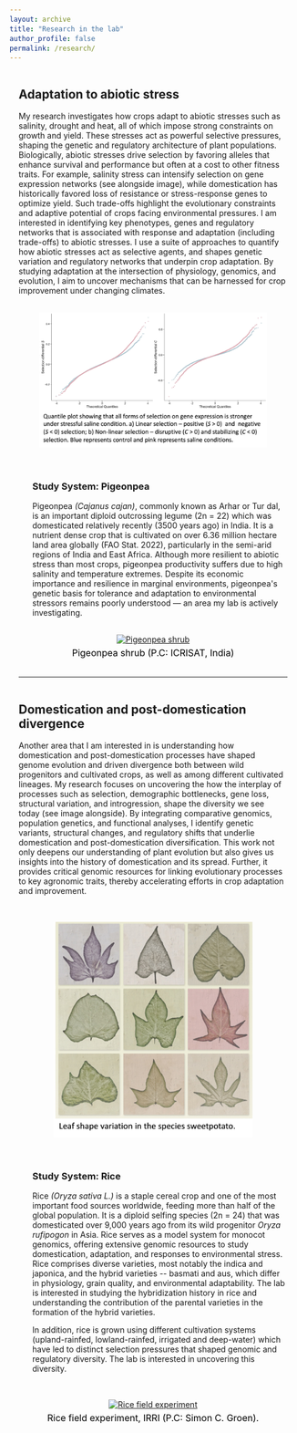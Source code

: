 ```yaml
---
layout: archive
title: "Research in the lab"
author_profile: false
permalink: /research/
---
```


<!-- Page container with reduced margins -->
<div style="max-width: 1100px; margin: 0 auto; padding: 0 1rem;">

<!-- Section 1: Adaptation to abiotic stress -->
<div style="display: flex; gap: 1rem; align-items: center; flex-wrap: wrap; margin-bottom: 2rem;">
  <div style="flex: 2 1 400px; min-width: 300px;">
    <h2><strong>Adaptation to abiotic stress</strong></h2>
    <p>
    My research investigates how crops adapt to abiotic stresses such as salinity, drought and heat, all of which impose strong constraints on growth and yield. These stresses act as powerful selective pressures, shaping the genetic and regulatory architecture of plant populations. Biologically, abiotic stresses drive selection by favoring alleles that enhance survival and performance but often at a cost to other fitness traits. For example, salinity stress can intensify selection on gene expression networks (see alongside image), while domestication has historically favored loss of resistance or stress-response genes to optimize yield. Such trade-offs highlight the evolutionary constraints and adaptive potential of crops facing environmental pressures. I am interested in identifying key phenotypes, genes and regulatory networks that is associated with response and adaptation (including trade-offs) to abiotic stresses. I use a suite of approaches to quantify how abiotic stresses act as selective agents, and shapes genetic variation and regulatory networks that underpin crop adaptation. By studying adaptation at the intersection of physiology, genomics, and evolution, I aim to uncover mechanisms that can be harnessed for crop improvement under changing climates.
    </p>
  </div> 
  <div style="flex: 1 1 400px; min-width: 250px; text-align: center;">
    <a href="http://gupta-plantgenevo.github.io/images/rice_salineselection.jpg">
      <img src="/images/rice_salineselection.jpg" 
           width="400" 
           alt="Selection on transcript - salinity stress"
           style="max-width: 100%; height: auto;">
    </a>
  </div>
</div>

<!-- Subheading: Pigeonpea -->
<div style="display: flex; gap: 1rem; align-items: center; flex-wrap: wrap; margin-bottom: 2rem;">
  <div style="flex: 2 1 500px; min-width: 300px;"> 
    <h3 style="margin-left: 1.5rem;"><strong>Study System: Pigeonpea</strong></h3>
    <p style="margin-left: 1.5rem;">
    Pigeonpea <em>(Cajanus cajan)</em>, commonly known as Arhar or Tur dal, is an important diploid outcrossing legume (2n = 22) which was domesticated relatively recently (3500 years ago) in India. It is a nutrient dense crop that is cultivated on over 6.36 million hectare land area globally (FAO Stat. 2022), particularly in the semi-arid regions of India and East Africa. Although more resilient to abiotic stress than most crops, pigeonpea productivity suffers due to high salinity and temperature extremes. Despite its economic importance and resilience in marginal environments, pigeonpea's genetic basis for tolerance and adaptation to environmental stressors remains poorly understood — an area my lab is actively investigating.
    </p>
  </div>
  <div style="flex: 1 1 300px; min-width: 250px; text-align: center;">
    <a href="http://gupta-plantgenevo.github.io/images/pigeonpea.png">
      <img src="/images/pigeonpea.png" 
           width="300" 
           alt="Pigeonpea shrub"
           style="max-width: 100%; height: auto;">
    </a>
    <div style="color: black; font-size: 16px; margin-top: 5px;">
      Pigeonpea shrub (P.C: ICRISAT, India)
    </div>
  </div>
</div>

---

<!-- Section 2: Domestication -->
<div style="display: flex; gap: 2rem; align-items: center; flex-wrap: wrap; margin-bottom: 2rem;">
  <div style="flex: 2 1 500px; min-width: 300px;">
    <h2><strong>Domestication and post-domestication divergence</strong></h2>
    <p>
    Another area that I am interested in is understanding how domestication and post-domestication processes have shaped genome evolution and driven divergence both between wild progenitors and cultivated crops, as well as among different cultivated lineages. My research focuses on uncovering the how the interplay of processes such as selection, demographic bottlenecks, gene loss, structural variation, and introgression, shape the diversity we see today (see image alongside). By integrating comparative genomics, population genetics, and functional analyses, I identify genetic variants, structural changes, and regulatory shifts that underlie domestication and post-domestication diversification. This work not only deepens our understanding of plant evolution but also gives us insights into the history of domestication and its spread. Further, it provides critical genomic resources for linking evolutionary processes to key agronomic traits, thereby accelerating efforts in crop adaptation and improvement.
    </p>
  </div>
  <div style="flex: 1 1 300px; min-width: 250px; text-align: center;">
    <a href="http://gupta-plantgenevo.github.io/images/sp_leafshape.jpg">
      <img src="/images/sp_leafshape.jpg" 
           width="350" 
           alt="Leaf shape variation"
           style="max-width: 100%; height: auto;">
    </a>
  </div>
</div>

<!-- Subheading: Rice -->
<div style="display: flex; gap: 2rem; align-items: center; flex-wrap: wrap; margin-bottom: 2rem;">
  <div style="flex: 2 1 500px; min-width: 300px;">
    <h3 style="margin-left: 1.5rem;"><strong>Study System: Rice</strong></h3>
    <p style="margin-left: 1.5rem;">
    Rice <em>(Oryza sativa L.)</em> is a staple cereal crop and one of the most important food sources worldwide, feeding more than half of the global population. It is a diploid selfing species (2n = 24) that was domesticated over 9,000 years ago from its wild progenitor <em>Oryza rufipogon</em> in Asia. Rice serves as a model system for monocot genomics, offering extensive genomic resources to study domestication, adaptation, and responses to environmental stress. Rice comprises diverse varieties, most notably the indica and japonica, and the hybrid varieties -- basmati and aus, which differ in physiology, grain quality, and environmental adaptability. The lab is interested in studying the hybridization history in rice and understanding the contribution of the parental varieties in the formation of the hybrid varieties.
    </p>
    <p style="margin-left: 1.5rem;">
    In addition, rice is grown using different cultivation systems (upland-rainfed, lowland-rainfed, irrigated and deep-water) which have led to distinct selection pressures that shaped genomic and regulatory diversity. The lab is interested in uncovering this diversity.
    </p>
  </div>
  <div style="flex: 1 1 300px; min-width: 250px; text-align: center;">
    <a href="http://gupta-plantgenevo.github.io/images/rice.jpg">
      <img src="/images/rice.jpg" 
           width="600" 
           alt="Rice field experiment"
           style="max-width: 100%; height: auto;">
    </a>
    <div style="color: black; font-size: 16px; margin-top: 5px;">
      Rice field experiment, IRRI (P.C: Simon C. Groen).
    </div>
  </div>
</div>

</div> <!-- close page container -->
